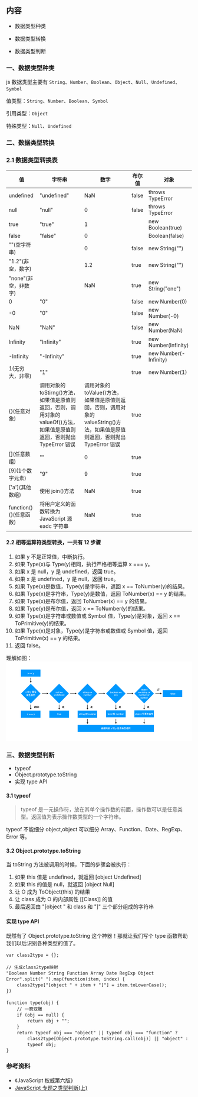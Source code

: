 ## 内容

- 数据类型种类

- 数据类型转换

- 数据类型判断

### 一、数据类型种类

js 数据类型主要有 `String`、`Number`、`Boolean`、`Object`、`Null`、`Undefined`、`Symbol`

值类型：`String`、`Number`、`Boolean`、`Symbol`

引用类型：`Object`

特殊类型：`Null`、`Undefined`

### 二、数据类型转换

### 2.1 数据类型转换表

| 值                     | 字符串                                                                                                                     | 数字                                                                                                                          | 布尔值 | 对象                  |
| ---------------------- | -------------------------------------------------------------------------------------------------------------------------- | ----------------------------------------------------------------------------------------------------------------------------- | ------ | --------------------- |
| undefined              | "undefined"                                                                                                                | NaN                                                                                                                           | false  | throws TypeError      |
| null                   | "null"                                                                                                                     | 0                                                                                                                             | false  | throws TypeError      |
| true                   | "true"                                                                                                                     | 1                                                                                                                             |        | new Boolean(true)     |
| false                  | "false"                                                                                                                    | 0                                                                                                                             |        | Boolean(false)        |
| ""(空字符串)           |                                                                                                                            | 0                                                                                                                             | false  | new String("")        |
| "1.2"(非空，数字)      |                                                                                                                            | 1.2                                                                                                                           | true   | new String("")        |
| "none"(非空，非数字)   |                                                                                                                            | NaN                                                                                                                           | true   | new String("one")     |
| 0                      | "0"                                                                                                                        |                                                                                                                               | false  | new Number(0)         |
| -0                     | "0"                                                                                                                        |                                                                                                                               | false  | new Number(-0)        |
| NaN                    | "NaN"                                                                                                                      |                                                                                                                               | false  | new Number(NaN)       |
| Infinity               | "Infinity"                                                                                                                 |                                                                                                                               | true   | new Number(Infinity)  |
| -Infinity              | "-Infinity"                                                                                                                |                                                                                                                               | true   | new Number(-Infinity) |
| 1(无穷大，非零)        | "1"                                                                                                                        |                                                                                                                               | true   | new Number(1)         |
| {}(任意对象)           | 调用对象的 toStirng()方法，如果值是原值则返回，否则，调用对象的 valueOf()方法，如果值是原值则返回，否则抛出 TypeError 错误 | 调用对象的 toValue()方法，如果值是原值则返回，否则，调用对象的 valueString()方法，如果值是原值则返回，否则抛出 TypeError 错误 | true   |
| \[\](任意数组)           | ""                                                                                                                         | 0                                                                                                                             | true   |
| \[9\](1个数字元素)       | "9"                                                                                                                        | 9                                                                                                                             | true   |
| \['a'\](其他数组)        | 使用 join()方法                                                                                                            | NaN                                                                                                                           | true   |
| function(){}(任意函数) | 将用户定义的函数转换为 JavaScript 源 eadc 字符串                                                                           | NaN                                                                                                                           | true   |

#### 2.2 相等运算符类型转换，一共有 12 步骤

1. 如果 y 不是正常值，中断执行。
1. 如果 Type(x)与 Type(y)相同，执行严格相等运算 x === y。
1. 如果 x 是 null，y 是 undefined，返回 true。
1. 如果 x 是 undefined，y 是 null，返回 true。
1. 如果 Type(x)是数值，Type(y)是字符串，返回 x == ToNumber(y)的结果。
1. 如果 Type(x)是字符串，Type(y)是数值，返回 ToNumber(x) == y 的结果。
1. 如果 Type(x)是布尔值，返回 ToNumber(x) == y 的结果。
1. 如果 Type(y)是布尔值，返回 x == ToNumber(y)的结果。
1. 如果 Type(x)是字符串或数值或 Symbol 值，Type(y)是对象，返回 x == ToPrimitive(y)的结果。
1. 如果 Type(x)是对象，Type(y)是字符串或数值或 Symbol 值，返回 ToPrimitive(x) == y 的结果。
1. 返回 false。

理解如图：
![image](./img/type.jpg)

### 三、数据类型判断

- typeof
- Object.prototype.toString
- 实现 type API

#### 3.1 typeof

> typeof 是一元操作符，放在其单个操作数的前面，操作数可以是任意类型。返回值为表示操作数类型的一个字符串。

typeof 不能细分 object,object 可以细分 Array、Function、Date、RegExp、Error 等。

#### 3.2 Object.prototype.toString

当 toString 方法被调用的时候，下面的步骤会被执行：

1. 如果 this 值是 undefined，就返回 [object Undefined]
1. 如果 this 的值是 null，就返回 [object Null]
1. 让 O 成为 ToObject(this) 的结果
1. 让 class 成为 O 的内部属性 [[Class]] 的值
1. 最后返回由 "[object " 和 class 和 "]" 三个部分组成的字符串

#### 实现 type API

既然有了 Object.prototype.toString 这个神器！那就让我们写个 type 函数帮助我们以后识别各种类型的值了。

```
var class2type = {};

// 生成class2type映射
"Boolean Number String Function Array Date RegExp Object Error".split(" ").map(function(item, index) {
    class2type["[object " + item + "]"] = item.toLowerCase();
})

function type(obj) {
    // 一箭双雕
    if (obj == null) {
        return obj + "";
    }
    return typeof obj === "object" || typeof obj === "function" ?
        class2type[Object.prototype.toString.call(obj)] || "object" :
        typeof obj;
}
```

### 参考资料

- 《JavaScript 权威第六版》
- [JavaScript 专题之类型判断(上) ](https://github.com/mqyqingfeng/Blog/issues/28)
